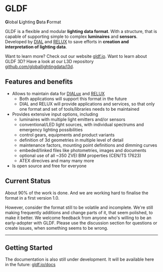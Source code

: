 # GLDF

**G**lobal **L**ighting **D**ata **F**ormat

GLDF is a flexible and modular **lighting data format**. With a structure, that is capable of supporting simple to complex **luminaires** and **sensors**. Developed by [DIAL](https://dial.de) and [RELUX](https://relux.com) to save efforts in **creation and interpretation of lighting data**.

Want to learn more? Check out our website [gldf.io](https://gldf.io).
Want to learn about GLDF 3D? Have a look at our L3D repository [github.com/globallightingdata/l3d](https://github.com/globallightingdata/l3d).

## Features and benefits

- Allows to maintain data for [DIALux](https://www.dialux.com) and [RELUX](https://relux.com/de/relux-desktop.html)
  - Both applications will support this format in the future
  - DIAL and RELUX will provide applications and services, so that only one format and set of tools/libraries needs to be maintained
- Provides extensive input options, including
  - luminaires with multiple light emitters and/or sensors
  - conventional/LED light sources, with individual spectrums and emergency lighting possibilities
  - control gears, equipments and product variants
  - definition of 3d geometries in multiple level of detail
  - maintenance factors, mounting point definitions and dimming curves
  - embeded/linked files like photometries, images and documents
  - optional use of all ~350 ZVEI BIM properties (CEN/TS 17623)
  - ATEX direcives and many many more
- Is open source and free for everyone

## Current Status

About 90% of the work is done. And we are working hard to finalise the format in a first version 1.0.

However, consider the format still to be volatile and incomplete. We're still making frequently additions and change parts of it, that seem polished, to make it better. We welcome feedback from anyone who's willing to be an early-adopter with GLDF. Please use the discussion section for questions or create issues, when something seems to be wrong.

---

## Getting Started

The documentation is also still under development. It will be available here in the future: [gldf.io/docs](https://gldf.io/docs)
